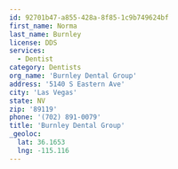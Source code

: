 ```yaml
---
id: 92701b47-a855-428a-8f85-1c9b749624bf
first_name: Norma
last_name: Burnley
license: DDS
services:
  - Dentist
category: Dentists
org_name: 'Burnley Dental Group'
address: '5140 S Eastern Ave'
city: 'Las Vegas'
state: NV
zip: '89119'
phone: '(702) 891-0079'
title: 'Burnley Dental Group'
_geoloc:
  lat: 36.1653
  lng: -115.116
---
```

